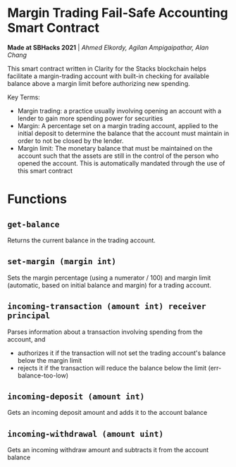 # Margin Trading Fail-Safe Accounting Smart Contract
  **Made at SBHacks 2021** | *Ahmed Elkordy, Agilan Ampigaipathar, Alan Chang*

  This smart contract written in Clarity for the Stacks blockchain helps facilitate a margin-trading account
  with built-in checking for available balance above a margin limit before authorizing new spending.

  Key Terms:
  - Margin trading: a practice usually involving opening an account with a lender to gain more spending power for securities
  - Margin: A percentage set on a margin trading account, applied to the initial deposit to determine the balance that
    the account must maintain in order to not be closed by the lender.
  - Margin limit: The monetary balance that must be maintained on the account such that the assets are still in the
    control of the person who opened the account. This is automatically mandated through the use of this smart contract
  
# Functions
## `get-balance`
  Returns the current balance in the trading account.

## `set-margin (margin int)`
  Sets the margin percentage (using a numerator / 100) and 
  margin limit (automatic, based on initial balance and margin) for a trading account.

## `incoming-transaction (amount int) receiver principal`
  Parses information about a transaction involving spending from the account, and
  - authorizes it if the transaction will not set the trading account's balance below the margin limit
  - rejects it if the transaction will reduce the balance below the limit (err-balance-too-low)

## `incoming-deposit (amount int)`
  Gets an incoming deposit amount and adds it to the account balance

## `incoming-withdrawal (amount uint)`
  Gets an incoming withdraw amount and subtracts it from the account balance
